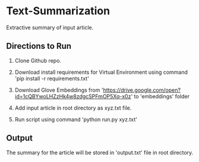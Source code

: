 # Text-Summarization
Extractive summary of input article.

## Directions to Run
  1. Clone Github repo.
  
  2. Download install requirements for Virtual Environment using command 'pip install -r requirements.txt'
  
  3. Download Glove Embeddings from 'https://drive.google.com/open?id=1cQBYwoLHZzHk4w8zdgcSPFmOP5Xq-x0z' to 'embeddings' folder
  
  4. Add input article in root directory as xyz.txt file.
  
  5. Run script using command 'python run.py xyz.txt'
  
## Output
The summary for the article will be stored in 'output.txt' file in root directory.
